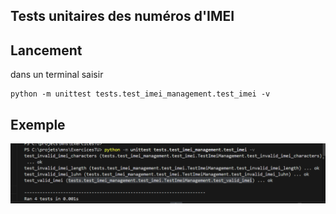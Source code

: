 ## Tests unitaires des numéros d'IMEI

## Lancement 

dans un terminal saisir

```script
python -m unittest tests.test_imei_management.test_imei -v
```

## Exemple

![alt text](image.png)